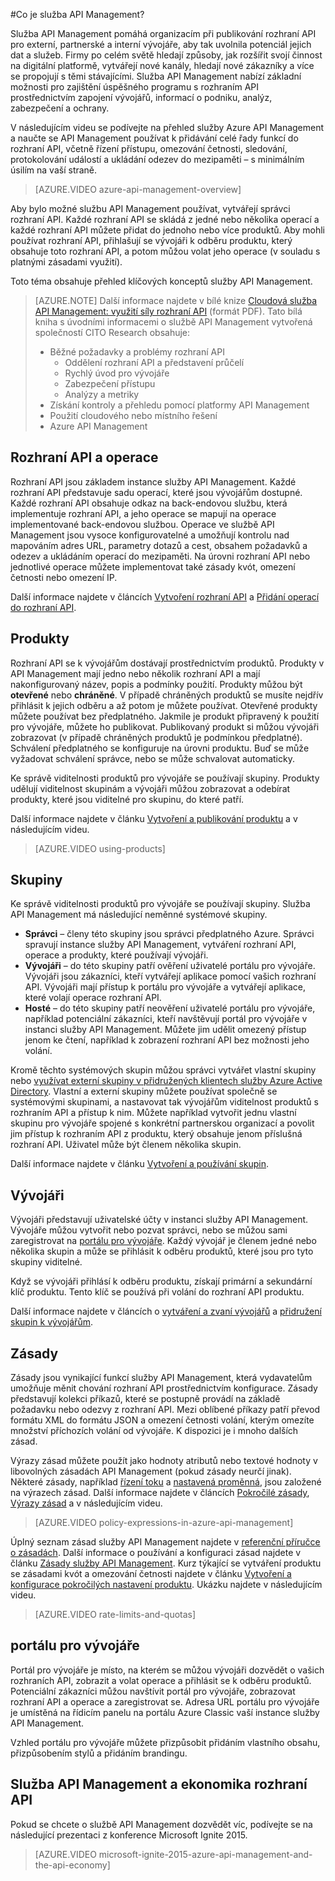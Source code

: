 <properties 
    pageTitle="Klíčové koncepty služby API Management" 
    description="Seznamte se s rozhraními API, produkty, rolemi, skupinami a dalšími klíčovými koncepty služby API Management." 
    services="api-management" 
    documentationCenter="" 
    authors="steved0x" 
    manager="erikre" 
    editor=""/>

<tags 
    ms.service="api-management" 
    ms.workload="mobile" 
    ms.tgt_pltfrm="na" 
    ms.devlang="na" 
    ms.topic="hero-article" 
    ms.date="08/09/2016" 
    ms.author="sdanie"/>

#Co je služba API Management?

Služba API Management pomáhá organizacím při publikování rozhraní API pro externí, partnerské a interní vývojáře, aby tak uvolnila potenciál jejich dat a služeb. Firmy po celém světě hledají způsoby, jak rozšířit svojí činnost na digitální platformě, vytvářejí nové kanály, hledají nové zákazníky a více se propojují s těmi stávajícími. Služba API Management nabízí základní možnosti pro zajištění úspěšného programu s rozhraním API prostřednictvím zapojení vývojářů, informací o podniku, analýz, zabezpečení a ochrany.

V následujícím videu se podívejte na přehled služby Azure API Management a naučte se API Management používat k přidávání celé řady funkcí do rozhraní API, včetně řízení přístupu, omezování četnosti, sledování, protokolování událostí a ukládání odezev do mezipaměti – s minimálním úsilím na vaší straně.

> [AZURE.VIDEO azure-api-management-overview]

Aby bylo možné službu API Management používat, vytvářejí správci rozhraní API. Každé rozhraní API se skládá z jedné nebo několika operací a každé rozhraní API můžete přidat do jednoho nebo více produktů. Aby mohli používat rozhraní API, přihlašují se vývojáři k odběru produktu, který obsahuje toto rozhraní API, a potom můžou volat jeho operace (v souladu s platnými zásadami využití).

Toto téma obsahuje přehled klíčových konceptů služby API Management.

>[AZURE.NOTE] Další informace najdete v bílé knize [Cloudová služba API Management: využití síly rozhraní API](http://j.mp/ms-apim-whitepaper) (formát PDF). Tato bílá kniha s úvodními informacemi o službě API Management vytvořená společností CITO Research obsahuje: 
>
> - Běžné požadavky a problémy rozhraní API
>     - Oddělení rozhraní API a představení průčelí
>     - Rychlý úvod pro vývojáře
>     - Zabezpečení přístupu
>     - Analýzy a metriky
> - Získání kontroly a přehledu pomocí platformy API Management
> - Použití cloudového nebo místního řešení
> - Azure API Management

## <a name="apis"> </a>Rozhraní API a operace

Rozhraní API jsou základem instance služby API Management. Každé rozhraní API představuje sadu operací, které jsou vývojářům dostupné. Každé rozhraní API obsahuje odkaz na back-endovou službu, která implementuje rozhraní API, a jeho operace se mapují na operace implementované back-endovou službou. Operace ve službě API Management jsou vysoce konfigurovatelné a umožňují kontrolu nad mapováním adres URL, parametry dotazů a cest, obsahem požadavků a odezev a ukládáním operací do mezipaměti. Na úrovni rozhraní API nebo jednotlivé operace můžete implementovat také zásady kvót, omezení četnosti nebo omezení IP.

Další informace najdete v článcích [Vytvoření rozhraní API][] a [Přidání operací do rozhraní API][].


## <a name="products"> </a> Produkty

Rozhraní API se k vývojářům dostávají prostřednictvím produktů. Produkty v API Management mají jedno nebo několik rozhraní API a mají nakonfigurovaný název, popis a podmínky použití. Produkty můžou být **otevřené** nebo **chráněné**. V případě chráněných produktů se musíte nejdřív přihlásit k jejich odběru a až potom je můžete používat. Otevřené produkty můžete používat bez předplatného. Jakmile je produkt připravený k použití pro vývojáře, můžete ho publikovat. Publikovaný produkt si můžou vývojáři zobrazovat (v případě chráněných produktů je podmínkou předplatné). Schválení předplatného se konfiguruje na úrovni produktu. Buď se může vyžadovat schválení správce, nebo se může schvalovat automaticky.

Ke správě viditelnosti produktů pro vývojáře se používají skupiny. Produkty udělují viditelnost skupinám a vývojáři můžou zobrazovat a odebírat produkty, které jsou viditelné pro skupinu, do které patří. 

Další informace najdete v článku [Vytvoření a publikování produktu][] a v následujícím videu.

> [AZURE.VIDEO using-products]

## <a name="groups"> </a> Skupiny

Ke správě viditelnosti produktů pro vývojáře se používají skupiny. Služba API Management má následující neměnné systémové skupiny.

-   **Správci** – členy této skupiny jsou správci předplatného Azure. Správci spravují instance služby API Management, vytváření rozhraní API, operace a produkty, které používají vývojáři.
-   **Vývojáři** – do této skupiny patří ověření uživatelé portálu pro vývojáře. Vývojáři jsou zákazníci, kteří vytvářejí aplikace pomocí vašich rozhraní API. Vývojáři mají přístup k portálu pro vývojáře a vytvářejí aplikace, které volají operace rozhraní API.
-   **Hosté** – do této skupiny patří neověření uživatelé portálu pro vývojáře, například potenciální zákazníci, kteří navštěvují portál pro vývojáře v instanci služby API Management. Můžete jim udělit omezený přístup jenom ke čtení, například k zobrazení rozhraní API bez možnosti jeho volání.

Kromě těchto systémových skupin můžou správci vytvářet vlastní skupiny nebo [využívat externí skupiny v přidružených klientech služby Azure Active Directory](api-management-howto-aad.md#how-to-add-an-external-azure-active-directory-group). Vlastní a externí skupiny můžete používat společně se systémovými skupinami, a nastavovat tak vývojářům viditelnost produktů s rozhraním API a přístup k nim. Můžete například vytvořit jednu vlastní skupinu pro vývojáře spojené s konkrétní partnerskou organizací a povolit jim přístup k rozhraním API z produktu, který obsahuje jenom příslušná rozhraní API. Uživatel může být členem několika skupin.

Další informace najdete v článku [Vytvoření a používání skupin][].

## <a name="developers"> </a> Vývojáři

Vývojáři představují uživatelské účty v instanci služby API Management. Vývojáře můžou vytvořit nebo pozvat správci, nebo se můžou sami zaregistrovat na [portálu pro vývojáře][]. Každý vývojář je členem jedné nebo několika skupin a může se přihlásit k odběru produktů, které jsou pro tyto skupiny viditelné.

Když se vývojáři přihlásí k odběru produktu, získají primární a sekundární klíč produktu. Tento klíč se používá při volání do rozhraní API produktu.

Další informace najdete v článcích o [vytváření a zvaní vývojářů][] a [přidružení skupin k vývojářům][].

## <a name="policies"> </a> Zásady

Zásady jsou vynikající funkcí služby API Management, která vydavatelům umožňuje měnit chování rozhraní API prostřednictvím konfigurace. Zásady představují kolekci příkazů, které se postupně provádí na základě požadavku nebo odezvy z rozhraní API. Mezi oblíbené příkazy patří převod formátu XML do formátu JSON a omezení četnosti volání, kterým omezíte množství příchozích volání od vývojáře. K dispozici je i mnoho dalších zásad.

Výrazy zásad můžete použít jako hodnoty atributů nebo textové hodnoty v libovolných zásadách API Management (pokud zásady neurčí jinak). Některé zásady, například [řízení toku](https://msdn.microsoft.com/library/azure/dn894085.aspx#choose) a [nastavená proměnná](https://msdn.microsoft.com/library/azure/dn894085.aspx#set-variable), jsou založené na výrazech zásad. Další informace najdete v článcích [Pokročilé zásady](https://msdn.microsoft.com/library/azure/dn894085.aspx#AdvancedPolicies), [Výrazy zásad](https://msdn.microsoft.com/library/azure/dn910913.aspx) a v následujícím videu.

> [AZURE.VIDEO policy-expressions-in-azure-api-management]

Úplný seznam zásad služby API Management najdete v [referenční příručce o zásadách][]. Další informace o používání a konfiguraci zásad najdete v článku [Zásady služby API Management][]. Kurz týkající se vytváření produktu se zásadami kvót a omezování četnosti najdete v článku [Vytvoření a konfigurace pokročilých nastavení produktu][]. Ukázku najdete v následujícím videu.

> [AZURE.VIDEO rate-limits-and-quotas]

## <a name="developer-portal"> </a> portálu pro vývojáře

Portál pro vývojáře je místo, na kterém se můžou vývojáři dozvědět o vašich rozhraních API, zobrazit a volat operace a přihlásit se k odběru produktů. Potenciální zákazníci můžou navštívit portál pro vývojáře, zobrazovat rozhraní API a operace a zaregistrovat se. Adresa URL portálu pro vývojáře je umístěná na řídicím panelu na portálu Azure Classic vaší instance služby API Management.

Vzhled portálu pro vývojáře můžete přizpůsobit přidáním vlastního obsahu, přizpůsobením stylů a přidáním brandingu.

## Služba API Management a ekonomika rozhraní API

Pokud se chcete o službě API Management dozvědět víc, podívejte se na následující prezentaci z konference Microsoft Ignite 2015.

> [AZURE.VIDEO microsoft-ignite-2015-azure-api-management-and-the-api-economy]

[Rozhraní API a operace]: #apis
[Produkty]: #products
[Skupiny]: #groups
[Vývojáři]: #developers
[Zásady]: #policies
[portálu pro vývojáře]: #developer-portal

[Vytvoření rozhraní API]: api-management-howto-create-apis.md
[Přidání operací do rozhraní API]: api-management-howto-add-operations.md
[Vytvoření a publikování produktu]: api-management-howto-add-products.md
[Vytvoření a používání skupin]: api-management-howto-create-groups.md
[přidružení skupin k vývojářům]: api-management-howto-create-groups.md#associate-group-developer
[Vytvoření a konfigurace pokročilých nastavení produktu]: api-management-howto-product-with-rules.md
[vytváření a zvaní vývojářů]: api-management-howto-create-or-invite-developers.md
[referenční příručce o zásadách]: api-management-policy-reference.md
[Zásady služby API Management]: api-management-howto-policies.md
[Vytvoření instance služby API Management]: api-management-get-started.md#create-service-instance



 



<!---HONumber=Aug16_HO4-->


